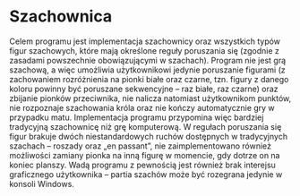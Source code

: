 # Szachownica

Celem programu jest implementacja szachownicy oraz wszystkich typów figur szachowych, które mają określone reguły poruszania się (zgodnie z zasadami powszechnie obowiązującymi w szachach). Program nie jest grą szachową, a więc umożliwia użytkownikowi jedynie poruszanie figurami (z zachowaniem rozróżnienia na pionki białe oraz czarne, tzn. figury z danego koloru powinny być poruszane sekwencyjne – raz białe, raz czarne) oraz zbijanie pionków przeciwnika, nie nalicza natomiast użytkownikom punktów, nie rozpoznaje szachowania króla oraz nie kończy automatycznie gry w przypadku matu. Implementacja programu przypomina więc bardziej tradycyjną szachownicę niż grę komputerową. W regułach poruszania się figur brakuje dwóch niestandardowych ruchów dostępnych w tradycyjnych szachach – roszady oraz „en passant”, nie zaimplementowano również możliwości zamiany pionka na inną figurę w momencie, gdy dotrze on na koniec planszy. Wadą programu z pewnością jest również brak interejsu graficznego użytkownika – partia szachów może być rozegrana jedynie w konsoli Windows.
